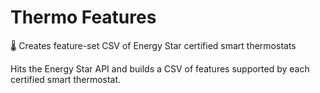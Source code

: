 # Thermo Features
🌡️ Creates feature-set CSV of Energy Star certified smart thermostats

Hits the Energy Star API and builds a CSV of features supported by each certified smart thermostat.
